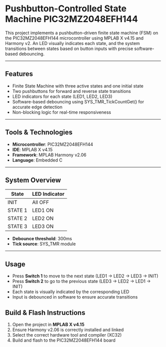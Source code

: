 # Pushbutton-Controlled State Machine   PIC32MZ2048EFH144

This project implements a pushbutton-driven finite state machine (FSM) on the PIC32MZ2048EFH144 microcontroller using MPLAB X v4.15 and Harmony v2. An LED visually indicates each state, and the system transitions between states based on button inputs with precise software-based debouncing.

---

## Features

- Finite State Machine with three active states and one initial state
- Two pushbuttons for forward and reverse state transitions
- LED indicators for each state (LED1, LED2, LED3)
- Software-based debouncing using SYS_TMR_TickCountGet() for accurate edge detection
- Non-blocking logic for real-time responsiveness

---

## Tools & Technologies

- **Microcontroller**: PIC32MZ2048EFH144  
- **IDE**: MPLAB X v4.15  
- **Framework**: MPLAB Harmony v2.06  
- **Language**: Embedded C

---

## System Overview

| State         | LED Indicator |
|---------------|---------------|
| INIT          | All OFF       |
| STATE 1       | LED1 ON       |
| STATE 2       | LED2 ON       |
| STATE 3       | LED3 ON       |

- **Debounce threshold**: 300ms
- **Tick source**: SYS_TMR module
---
## Usage

- Press **Switch 1** to move to the next state (LED1 → LED2 → LED3 → INIT)
- Press **Switch 2** to go to the previous state (LED3 → LED2 → LED1 → INIT)
- Each state is visually indicated by the corresponding LED
- Input is debounced in software to ensure accurate transitions

## Build & Flash Instructions

1. Open the project in **MPLAB X v4.15**
2. Ensure Harmony v2.06 is correctly installed and linked
3. Select the correct hardware tool and compiler (XC32)
4. Build and flash to the PIC32MZ2048EFH144 board

